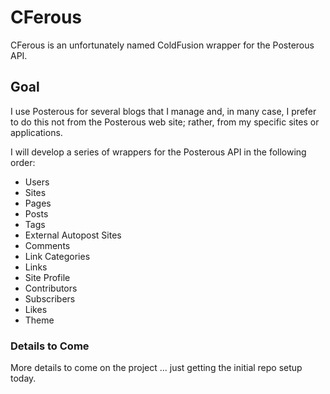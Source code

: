 # CFerous #

CFerous is an unfortunately named ColdFusion wrapper for the Posterous API.

## Goal ##
I use Posterous for several blogs that I manage and, in many case, I prefer to do this not from the Posterous web site; rather, from my specific sites or applications. 

I will develop a series of wrappers for the Posterous API in the following order:
 
* Users
* Sites
* Pages
* Posts
* Tags
* External Autopost Sites
* Comments
* Link Categories
* Links 
* Site Profile
* Contributors
* Subscribers
* Likes
* Theme

### Details to Come ###
More details to come on the project ... just getting the initial repo setup today. 